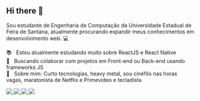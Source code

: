 ## Hi there 👋
Sou estudante de Engenharia de Computação da Universidade Estadual de Feira de Santana, atualmente procurando expandir meus conhecimentos em desenvolvimento web. :computer:

:books: &nbsp; Estou atualmente estudando muito sobre ReactJS e React Native
<br/> :purple_heart: &nbsp; Buscando colaborar com projetos em Front-end ou Back-end usando frameworks JS
<br/> 💬  &nbsp; Sobre mim: Curto tecnologias, heavy metal, sou cinéfilo nas horas vagas, maratonista de Netflix e Primevideo e tecladista

<p>
  <a
    href="https://www.instagram.com/afonsomachado" 
    alt="Instagram"
    target="_blank"
  >
    <img src="https://img.shields.io/badge/-Instagram-4169E1?style=flat&logo=Instagram&logoColor=white" />
  </a>
  <a
    href="https://www.linkedin.com/in/AfonsoMachado/" 
    alt="LinkedIn"
    target="_blank"
  >
    <img src="https://img.shields.io/badge/-LinkedIn-4169E1?style=flat&logo=Linkedin&logoColor=white" />
  <a
    href="mailto:afonsosmachado@gmail.com" 
    alt="Gmail"
    target="_blank"
  >
    <img src="https://img.shields.io/badge/-Gmail-4169E1?style=flat&logo=Gmail&logoColor=white" />
  </a>
  <a
    href="https://wa.me/5575991244622?text=iai%20cara" 
    alt="WhatsApp"
    target="_blank"
  >
    <img src="https://img.shields.io/badge/-WhatsApp-4169E1?style=flat&logo=WhatsApp&logoColor=white" />
  </a>


<!--
**rafaelmartins92/rafaelmartins92** is a ✨ _special_ ✨ repository because its `README.md` (this file) appears on your GitHub profile.

Here are some ideas to get you started:

- 🔭 I’m currently working on my personal blog with Gatsby, React, GraphQL and Netlify 
- 🌱 I’m currently learning ...
- 👯 I’m looking to collaborate on ...
- 🤔 I’m looking for help with ...
- 💬 Ask me about ...
- 📫 How to reach me: ...
- 😄 Pronouns: ...
- ⚡ Fun fact: ...

### Useful links: 

-->

